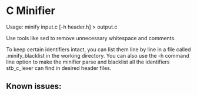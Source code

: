 # C Minifier

Usage: minify input.c [-h header.h] > output.c

Use tools like sed to remove unnecessary whitespace and comments.

To keep certain identifiers intact, you can list them line by line in a file
called .minify\_blacklist in the working directory. You can also use the -h
command line option to make the minifier parse and blacklist all the identifiers
stb\_c\_lexer can find in desired header files.

## Known issues:

